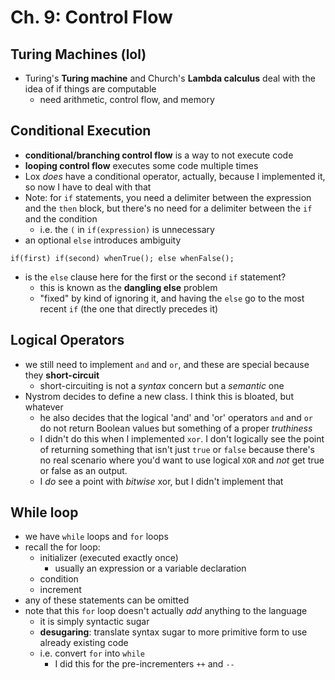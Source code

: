 # Ch. 9: Control Flow

## Turing Machines (lol)

- Turing's **Turing machine** and Church's **Lambda calculus** deal with the idea of if things are computable
    - need arithmetic, control flow, and memory

## Conditional Execution

- **conditional/branching control flow** is a way to not execute code
- **looping control flow** executes some code multiple times
- Lox *does* have a conditional operator, actually, because I implemented it, so now I have to deal with that
- Note: for `if` statements, you need a delimiter between the expression and the `then` block, but there's no need for a delimiter between the `if` and the condition
    - i.e. the `(` in `if(expression)` is unnecessary
- an optional `else` introduces ambiguity
```
if(first) if(second) whenTrue(); else whenFalse();
```
- is the `else` clause here for the first or the second `if` statement?
    - this is known as the **dangling else** problem
    - "fixed" by kind of ignoring it, and having the `else` go to the most recent `if` (the one that directly precedes it)

## Logical Operators

- we still need to implement `and` and `or`, and these are special because they **short-circuit**
    - short-circuiting is not a *syntax* concern but a *semantic* one
- Nystrom decides to define a new class. I think this is bloated, but whatever
    - he also decides that the logical 'and' and 'or' operators `and` and `or` do not return Boolean values but something of a proper *truthiness*
    - I didn't do this when I implemented `xor`. I don't logically see the point of returning something that isn't just `true` or `false` because there's no real scenario where you'd want to use logical `XOR` and *not* get true or false as an output.
    - I *do* see a point with *bitwise* xor, but I didn't implement that

## While loop

- we have `while` loops and `for` loops
- recall the for loop:
    - initializer (executed exactly once)
        - usually an expression or a variable declaration
    - condition
    - increment
- any of these statements can be omitted
- note that this `for` loop doesn't actually *add* anything to the language
    - it is simply syntactic sugar
    - **desugaring**: translate syntax sugar to more primitive form to use already existing code
    - i.e. convert `for` into `while`
        - I did this for the pre-incrementers `++` and `--`
